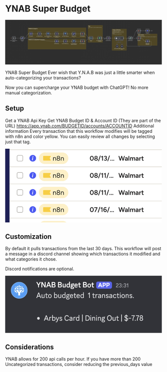 # YNAB Super Budget

![](./images/Screenshot%202025-08-19%20at%2021.54.12.png)

YNAB Super Budget
Ever wish that Y.N.A.B was just a little smarter when auto-categorizing your transactions?

Now you can supercharge your YNAB budget with ChatGPT! No more manual categorization.

## Setup
Get a YNAB Api Key
Get YNAB Budget ID & Account ID (They are part of the URL) https://app.ynab.com/BUDGETID/accounts/ACCOUNTID
Additional information
Every transaction that this workflow modifies will be tagged with n8n and color yellow. You can easily review all changes by selecting just that tag.

![](./images/Screenshot%202025-08-14%20at%2021.02.07.png)

## Customization
By default it pulls transactions from the last 30 days.
This workflow will post a message in a discord channel showing which transactions it modified and what categories it chose.

Discord notifications are optional.

![](./images/Screenshot%202025-08-18%20at%2023.41.54.png)

## Considerations
YNAB allows for 200 api calls per hour. If you have more than 200 Uncategorized transactions, consider reducing the previous_days value